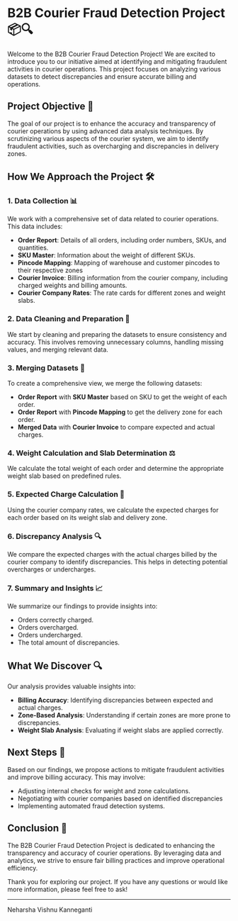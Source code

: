 # B2B Courier Fraud Detection Project 📦🔍

Welcome to the B2B Courier Fraud Detection Project! We are excited to introduce you to our initiative aimed at identifying and mitigating fraudulent activities in courier operations. This project focuses on analyzing various datasets to detect discrepancies and ensure accurate billing and operations.

## Project Objective 🎯

The goal of our project is to enhance the accuracy and transparency of courier operations by using advanced data analysis techniques. By scrutinizing various aspects of the courier system, we aim to identify fraudulent activities, such as overcharging and discrepancies in delivery zones.

## How We Approach the Project 🛠️

### 1. Data Collection 📊

We work with a comprehensive set of data related to courier operations. This data includes:

- **Order Report**: Details of all orders, including order numbers, SKUs, and quantities.
- **SKU Master**: Information about the weight of different SKUs.
- **Pincode Mapping**: Mapping of warehouse and customer pincodes to their respective zones
- **Courier Invoice**: Billing information from the courier company, including charged weights and billing amounts.
- **Courier Company Rates**: The rate cards for different zones and weight slabs.

### 2. Data Cleaning and Preparation 🧹

We start by cleaning and preparing the datasets to ensure consistency and accuracy. This involves removing unnecessary columns, handling missing values, and merging relevant data.

### 3. Merging Datasets 🔗

To create a comprehensive view, we merge the following datasets:
- **Order Report** with **SKU Master** based on SKU to get the weight of each order.
- **Order Report** with **Pincode Mapping** to get the delivery zone for each order.
- **Merged Data** with **Courier Invoice** to compare expected and actual charges.

### 4. Weight Calculation and Slab Determination ⚖️

We calculate the total weight of each order and determine the appropriate weight slab based on predefined rules.

### 5. Expected Charge Calculation 💸

Using the courier company rates, we calculate the expected charges for each order based on its weight slab and delivery zone.

### 6. Discrepancy Analysis 🔍

We compare the expected charges with the actual charges billed by the courier company to identify discrepancies. This helps in detecting potential overcharges or undercharges.

### 7. Summary and Insights 📈

We summarize our findings to provide insights into:
- Orders correctly charged.
- Orders overcharged.
- Orders undercharged.
- The total amount of discrepancies.

## What We Discover 🔍

Our analysis provides valuable insights into:
- **Billing Accuracy**: Identifying discrepancies between expected and actual charges.
- **Zone-Based Analysis**: Understanding if certain zones are more prone to discrepancies.
- **Weight Slab Analysis**: Evaluating if weight slabs are applied correctly.

## Next Steps 🚀

Based on our findings, we propose actions to mitigate fraudulent activities and improve billing accuracy. This may involve:
- Adjusting internal checks for weight and zone calculations.
- Negotiating with courier companies based on identified discrepancies
- Implementing automated fraud detection systems.

## Conclusion 🎉

The B2B Courier Fraud Detection Project is dedicated to enhancing the transparency and accuracy of courier operations. By leveraging data and analytics, we strive to ensure fair billing practices and improve operational efficiency.

Thank you for exploring our project. If you have any questions or would like more information, please feel free to ask!

---

Neharsha Vishnu Kanneganti
